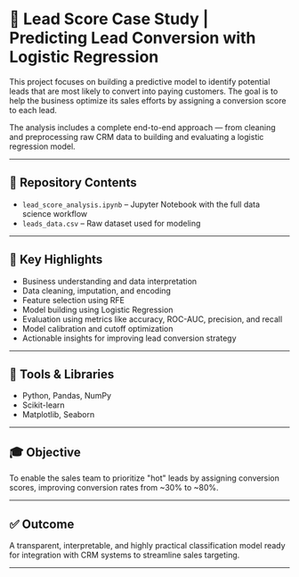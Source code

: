 # 🎯 Lead Score Case Study | Predicting Lead Conversion with Logistic Regression

This project focuses on building a predictive model to identify potential leads that are most likely to convert into paying customers. The goal is to help the business optimize its sales efforts by assigning a conversion score to each lead.

The analysis includes a complete end-to-end approach — from cleaning and preprocessing raw CRM data to building and evaluating a logistic regression model.

---

## 📁 Repository Contents

- `lead_score_analysis.ipynb` – Jupyter Notebook with the full data science workflow
- `leads_data.csv` – Raw dataset used for modeling

---

## 🧠 Key Highlights

- Business understanding and data interpretation
- Data cleaning, imputation, and encoding
- Feature selection using RFE
- Model building using Logistic Regression
- Evaluation using metrics like accuracy, ROC-AUC, precision, and recall
- Model calibration and cutoff optimization
- Actionable insights for improving lead conversion strategy

---

## 🧰 Tools & Libraries

- Python, Pandas, NumPy
- Scikit-learn
- Matplotlib, Seaborn

---

## 🎓 Objective

To enable the sales team to prioritize "hot" leads by assigning conversion scores, improving conversion rates from ~30% to ~80%.

---

## ✅ Outcome

A transparent, interpretable, and highly practical classification model ready for integration with CRM systems to streamline sales targeting.

---

